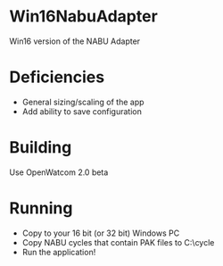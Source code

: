 # Win16NabuAdapter
Win16 version of the NABU Adapter

# Deficiencies 
* General sizing/scaling of the app
* Add ability to save configuration

# Building
Use OpenWatcom 2.0 beta

# Running
* Copy to your 16 bit (or 32 bit) Windows PC
* Copy NABU cycles that contain PAK files to C:\cycle
* Run the application!
